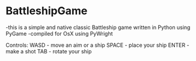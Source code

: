 # BattleshipGame
-this is a simple and native classic Battleship game written in Python using PyGame 
-compiled for OsX using PyWright

Controls:
WASD - move an aim or a ship
SPACE - place your ship
ENTER - make a shot
TAB - rotate your ship

